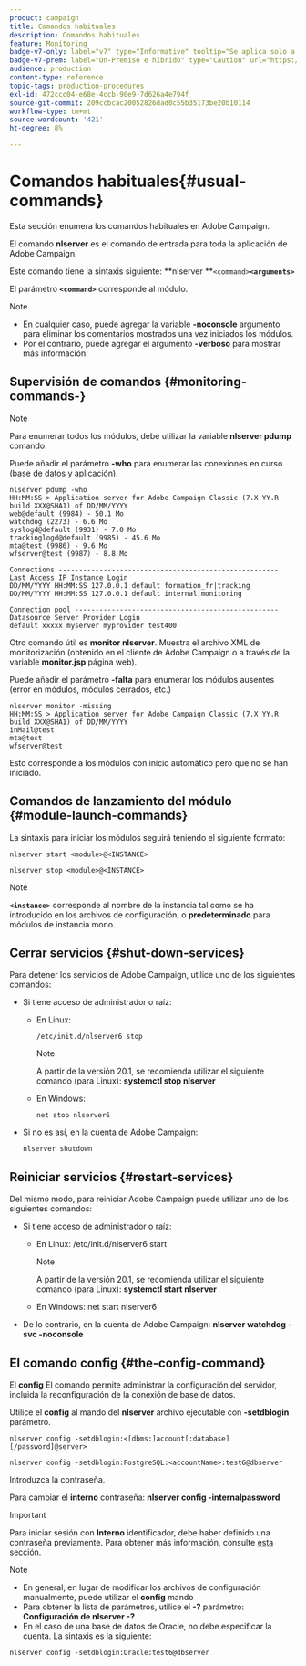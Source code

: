 ```yaml
---
product: campaign
title: Comandos habituales
description: Comandos habituales
feature: Monitoring
badge-v7-only: label="v7" type="Informative" tooltip="Se aplica solo a Campaign Classic v7"
badge-v7-prem: label="On-Premise e híbrido" type="Caution" url="https://experienceleague.adobe.com/docs/campaign-classic/using/installing-campaign-classic/architecture-and-hosting-models/hosting-models-lp/hosting-models.html?lang=es" tooltip="Se aplica solo a implementaciones On-premise e híbridas"
audience: production
content-type: reference
topic-tags: production-procedures
exl-id: 472ccc04-e68e-4ccb-90e9-7d626a4e794f
source-git-commit: 209ccbcac20052826dad0c55b35173be20b10114
workflow-type: tm+mt
source-wordcount: '421'
ht-degree: 8%

---
```


# Comandos habituales{#usual-commands}



Esta sección enumera los comandos habituales en Adobe Campaign.

El comando **nlserver** es el comando de entrada para toda la aplicación de Adobe Campaign.

Este comando tiene la sintaxis siguiente: **nlserver **`<command>`****`<arguments>`****

El parámetro **`<command>`** corresponde al módulo.

>[!NOTE]
>
>* En cualquier caso, puede agregar la variable **-noconsole** argumento para eliminar los comentarios mostrados una vez iniciados los módulos.
>* Por el contrario, puede agregar el argumento **-verboso** para mostrar más información.
>

## Supervisión de comandos {#monitoring-commands-}

>[!NOTE]
>
>Para enumerar todos los módulos, debe utilizar la variable **nlserver pdump** comando.

Puede añadir el parámetro **-who** para enumerar las conexiones en curso (base de datos y aplicación).

```
nlserver pdump -who
HH:MM:SS > Application server for Adobe Campaign Classic (7.X YY.R build XXX@SHA1) of DD/MM/YYYY
web@default (9984) - 50.1 Mo
watchdog (2273) - 6.6 Mo
syslogd@default (9931) - 7.0 Mo
trackinglogd@default (9985) - 45.6 Mo
mta@test (9986) - 9.6 Mo
wfserver@test (9987) - 8.8 Mo

Connections ------------------------------------------------------
Last Access IP Instance Login 
DD/MM/YYYY HH:MM:SS 127.0.0.1 default formation_fr|tracking
DD/MM/YYYY HH:MM:SS 127.0.0.1 default internal|monitoring

Connection pool --------------------------------------------------
Datasource Server Provider Login 
default xxxxx myserver myprovider test400
```

Otro comando útil es **monitor nlserver**. Muestra el archivo XML de monitorización (obtenido en el cliente de Adobe Campaign o a través de la variable **monitor.jsp** página web).

Puede añadir el parámetro **-falta** para enumerar los módulos ausentes (error en módulos, módulos cerrados, etc.)

```
nlserver monitor -missing
HH:MM:SS > Application server for Adobe Campaign Classic (7.X YY.R build XXX@SHA1) of DD/MM/YYYY
inMail@test
mta@test
wfserver@test
```

Esto corresponde a los módulos con inicio automático pero que no se han iniciado.

## Comandos de lanzamiento del módulo {#module-launch-commands}

La sintaxis para iniciar los módulos seguirá teniendo el siguiente formato:

```
nlserver start <module>@<INSTANCE>
```

```
nlserver stop <module>@<INSTANCE>
```

>[!NOTE]
>
>**`<instance>`** corresponde al nombre de la instancia tal como se ha introducido en los archivos de configuración, o **predeterminado** para módulos de instancia mono.

## Cerrar servicios {#shut-down-services}

Para detener los servicios de Adobe Campaign, utilice uno de los siguientes comandos:

* Si tiene acceso de administrador o raíz:

   * En Linux:

     ```
     /etc/init.d/nlserver6 stop
     ```

     >[!NOTE]
     >
     >A partir de la versión 20.1, se recomienda utilizar el siguiente comando (para Linux): **systemctl stop nlserver**

   * En Windows:

     ```
     net stop nlserver6
     ```

* Si no es así, en la cuenta de Adobe Campaign:

  ```
  nlserver shutdown 
  ```

## Reiniciar servicios {#restart-services}

Del mismo modo, para reiniciar Adobe Campaign puede utilizar uno de los siguientes comandos:

* Si tiene acceso de administrador o raíz:

   * En Linux: /etc/init.d/nlserver6 start

     >[!NOTE]
     >
     >A partir de la versión 20.1, se recomienda utilizar el siguiente comando (para Linux): **systemctl start nlserver**

   * En Windows: net start nlserver6

* De lo contrario, en la cuenta de Adobe Campaign: **nlserver watchdog -svc -noconsole**

## El comando config {#the-config-command}

El **config** El comando permite administrar la configuración del servidor, incluida la reconfiguración de la conexión de base de datos.

Utilice el **config** al mando del **nlserver** archivo ejecutable con **-setdblogin** parámetro.

```
nlserver config -setdblogin:<[dbms:]account[:database][/password]@server>
```

```
nlserver config -setdblogin:PostgreSQL:<accountName>:test6@dbserver
```

Introduzca la contraseña.

Para cambiar el **interno** contraseña: **nlserver config -internalpassword**

>[!IMPORTANT]
>
>Para iniciar sesión con **Interno** identificador, debe haber definido una contraseña previamente. Para obtener más información, consulte [esta sección](../../installation/using/configuring-campaign-server.md#internal-identifier).

>[!NOTE]
>
>* En general, en lugar de modificar los archivos de configuración manualmente, puede utilizar el **config** mando
>* Para obtener la lista de parámetros, utilice el **-?** parámetro: **Configuración de nlserver -?**
>* En el caso de una base de datos de Oracle, no debe especificar la cuenta. La sintaxis es la siguiente:
>
>  `nlserver config -setdblogin:Oracle:test6@dbserver`
>
